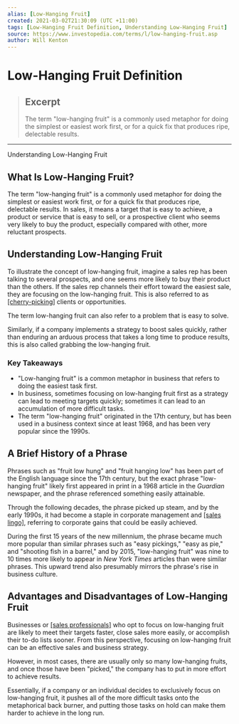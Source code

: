 ```yaml
---
alias: [Low-Hanging Fruit]
created: 2021-03-02T21:30:09 (UTC +11:00)
tags: [Low-Hanging Fruit Definition, Understanding Low-Hanging Fruit]
source: https://www.investopedia.com/terms/l/low-hanging-fruit.asp
author: Will Kenton
---
```


# Low-Hanging Fruit Definition

> ## Excerpt
> The term "low-hanging fruit" is a commonly used metaphor for doing the simplest or easiest work first, or for a quick fix that produces ripe, delectable results.

---

Understanding Low-Hanging Fruit
## What Is Low-Hanging Fruit?

The term "low-hanging fruit" is a commonly used metaphor for doing the simplest or easiest work first, or for a quick fix that produces ripe, delectable results. In sales, it means a target that is easy to achieve, a product or service that is easy to sell, or a prospective client who seems very likely to buy the product, especially compared with other, more reluctant prospects.

## Understanding Low-Hanging Fruit

To illustrate the concept of low-hanging fruit, imagine a sales rep has been talking to several prospects, and one seems more likely to buy their product than the others. If the sales rep channels their effort toward the easiest sale, they are focusing on the low-hanging fruit. This is also referred to as [[cherry-picking]](https://www.investopedia.com/terms/c/cherrypicking.asp) clients or opportunities.

The term low-hanging fruit can also refer to a problem that is easy to solve.

Similarly, if a company implements a strategy to boost sales quickly, rather than enduring an arduous process that takes a long time to produce results, this is also called grabbing the low-hanging fruit.

### Key Takeaways

-   "Low-hanging fruit" is a common metaphor in business that refers to doing the easiest task first.
-   In business, sometimes focusing on low-hanging fruit first as a strategy can lead to meeting targets quickly; sometimes it can lead to an accumulation of more difficult tasks. 
-   The term "low-hanging fruit" originated in the 17th century, but has been used in a business context since at least 1968, and has been very popular since the 1990s.

## A Brief History of a Phrase

Phrases such as "fruit low hung" and "fruit hanging low" has been part of the English language since the 17th century, but the exact phrase "low-hanging fruit" likely first appeared in print in a 1968 article in the _Guardian_ newspaper, and the phrase referenced something easily attainable.

Through the following decades, the phrase picked up steam, and by the early 1990s, it had become a staple in corporate management and [[sales lingo]](https://www.investopedia.com/articles/investing/061313/10-common-financial-terms-every-newbie-needs-know.asp), referring to corporate gains that could be easily achieved.

During the first 15 years of the new millennium, the phrase became much more popular than similar phrases such as "easy pickings," "easy as pie," and "shooting fish in a barrel," and by 2015, "low-hanging fruit" was nine to 10 times more likely to appear in _New York Times_ articles than were similar phrases. This upward trend also presumably mirrors the phrase's rise in business culture.

## Advantages and Disadvantages of Low-Hanging Fruit

Businesses or [[sales professionals]](https://www.investopedia.com/articles/financialcareers/08/derivatives-career.asp) who opt to focus on low-hanging fruit are likely to meet their targets faster, close sales more easily, or accomplish their to-do lists sooner. From this perspective, focusing on low-hanging fruit can be an effective sales and business strategy.

However, in most cases, there are usually only so many low-hanging fruits, and once those have been "picked," the company has to put in more effort to achieve results.

Essentially, if a company or an individual decides to exclusively focus on low-hanging fruit, it pushes all of the more difficult tasks onto the metaphorical back burner, and putting those tasks on hold can make them harder to achieve in the long run.
